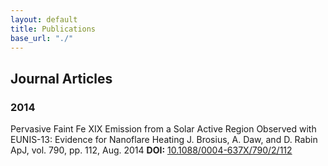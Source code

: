 ```yaml
---
layout: default
title: Publications
base_url: "./"
---
```





Journal Articles
---

### 2014

<span>Pervasive Faint Fe XIX Emission from a Solar Active Region Observed with EUNIS-13: Evidence for Nanoflare Heating</span>
<span>J. Brosius, A. Daw, and D. Rabin</span>
<span>ApJ, vol. 790, pp. 112, Aug. 2014</span>
<span>**DOI:** [10.1088/0004-637X/790/2/112](https://dx.doi.org/10.1088/0004-637X/790/2/112)</span>  
